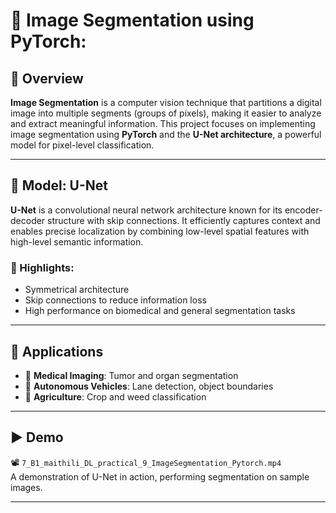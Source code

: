 # 🧠 Image Segmentation using PyTorch: 
         
 
## 📌 Overview

**Image Segmentation** is a computer vision technique that partitions a digital image into multiple segments (groups of pixels), making it easier to analyze and extract meaningful information. This project focuses on implementing image segmentation using **PyTorch** and the **U-Net architecture**, a powerful model for pixel-level classification.

---

## 🔧 Model: U-Net

**U-Net** is a convolutional neural network architecture known for its encoder-decoder structure with skip connections. It efficiently captures context and enables precise localization by combining low-level spatial features with high-level semantic information.

### 🔁 Highlights: 
- Symmetrical architecture
- Skip connections to reduce information loss
- High performance on biomedical and general segmentation tasks

---

## 🎯 Applications

- 🏥 **Medical Imaging**: Tumor and organ segmentation  
- 🚗 **Autonomous Vehicles**: Lane detection, object boundaries  
- 🌾 **Agriculture**: Crop and weed classification  

---

## ▶️ Demo

📽️ `7_B1_maithili_DL_practical_9_ImageSegmentation_Pytorch.mp4`  
A demonstration of U-Net in action, performing segmentation on sample images.

---
